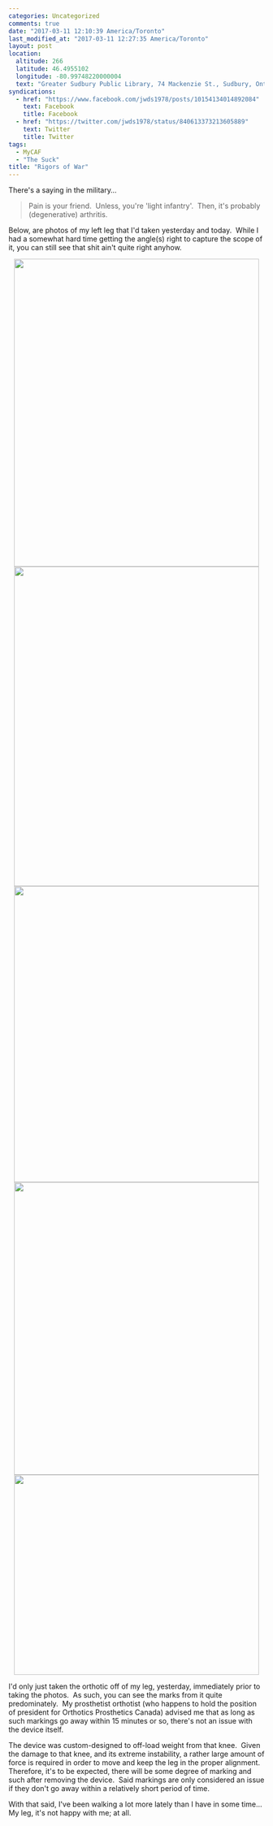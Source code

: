 ```yaml
---
categories: Uncategorized
comments: true
date: "2017-03-11 12:10:39 America/Toronto"
last_modified_at: "2017-03-11 12:27:35 America/Toronto"
layout: post
location:
  altitude: 266
  latitude: 46.4955102
  longitude: -80.99748220000004
  text: "Greater Sudbury Public Library, 74 Mackenzie St., Sudbury, Ontario, P3C 4X8, Canada"
syndications:
  - href: "https://www.facebook.com/jwds1978/posts/10154134014892084"
    text: Facebook
    title: Facebook
  - href: "https://twitter.com/jwds1978/status/840613373213605889"
    text: Twitter
    title: Twitter
tags:
  - MyCAF
  - "The Suck"
title: "Rigors of War"
---
```


There's a saying in the military&hellip;

> Pain is your friend.&nbsp; Unless, you're 'light infantry'.&nbsp; Then, it's probably (degenerative) arthritis.

Below, are photos of my left leg that I'd taken yesterday and today.&nbsp; While I had a somewhat hard time getting the angle(s) right to capture the scope
of it, you can still see that shit ain't quite right anyhow.

<a href="{{ site.uri.assets }}/blog/2017/03/11/rigors-of-war/2017-03-10_22-25-49_03-04.jpg" target="_blank" title="">
  <img alt="" height="606" src="{{ site.uri.assets }}/blog/2017/03/11/rigors-of-war/2017-03-10_22-25-49_03-04_482x606.jpg" style="border: 0px; display: block; margin-left: auto; margin-right: auto;" width="482" />
</a>

<a href="{{ site.uri.assets }}/blog/2017/03/11/rigors-of-war/2017-03-10_22-27-03_03-04.jpg" target="_blank" title="">
  <img alt="" height="629" src="{{ site.uri.assets }}/blog/2017/03/11/rigors-of-war/2017-03-10_22-27-03_03-04_482x629.jpg" style="border: 0px; display: block; margin-left: auto; margin-right: auto;" width="482" />
</a>

<a href="{{ site.uri.assets }}/blog/2017/03/11/rigors-of-war/2017-03-10_22-27-22_03-04.jpg" target="_blank" title="">
  <img alt="" height="583" src="{{ site.uri.assets }}/blog/2017/03/11/rigors-of-war/2017-03-10_22-27-22_03-04_482x583.jpg" style="border: 0px; display: block; margin-left: auto; margin-right: auto;" width="482" />
</a>

<a href="{{ site.uri.assets }}/blog/2017/03/11/rigors-of-war/2017-03-10_22-27-33_03-04.jpg" target="_blank" title="">
  <img alt="" height="576" src="{{ site.uri.assets }}/blog/2017/03/11/rigors-of-war/2017-03-10_22-27-33_03-04_482x576.jpg" style="border: 0px; display: block; margin-left: auto; margin-right: auto;" width="482" />
</a>

<a href="{{ site.uri.assets }}/blog/2017/03/11/rigors-of-war/2017-03-11_06-42-40_04-03.jpg" target="_blank" title="">
  <img alt="" height="394" src="{{ site.uri.assets }}/blog/2017/03/11/rigors-of-war/2017-03-11_06-42-40_04-03_482x394.jpg" style="border: 0px; display: block; margin-left: auto; margin-right: auto;" width="482" />
</a>

I'd only just taken the orthotic off of my leg, yesterday, immediately prior to taking the photos.&nbsp; As such, you can see the marks from it quite
predominately.&nbsp; My prosthetist orthotist (who happens to hold the position of president for Orthotics Prosthetics Canada) advised me that as long
as such markings go away within 15 minutes or so, there's not an issue with the device itself.

The device was custom-designed to off-load weight from that knee.&nbsp; Given the damage to that knee, and its extreme instability, a rather large amount of
force is required in order to move and keep the leg in the proper alignment.&nbsp; Therefore, it's to be expected, there will be some degree of marking and
such after removing the device.&nbsp; Said markings are only considered an issue if they don't go away within a relatively short period of time.

With that said, I've been walking a lot more lately than I have in some time&hellip;&nbsp; My leg, it's not happy with me; at all.
